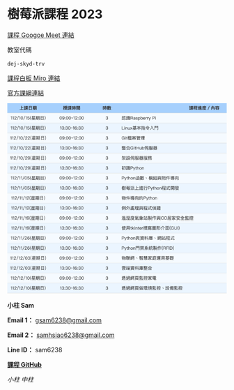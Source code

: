 # 樹莓派課程 2023

[課程 Googoe Meet 連結]()

教室代碼

```bash
dej-skyd-trv
```

[課程白板 Miro 連結]()

[官方課綱連結]()

![課綱截圖](image/README/課綱截圖.png)

**小柱 Sam**

**Email 1：** gsam6238@gmail.com

**Email 2：** samhsiao6238@gmail.com

**Line ID：** sam6238

[**課程 GitHub**](https://github.com/samhsiao6238/RaspberryPi_20231015.git)

*小柱*
*中柱*

